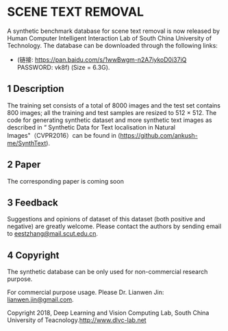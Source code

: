# SCENE TEXT REMOVAL

A synthetic benchmark database for scene text removal is now released by Human Computer Intelligent Interaction Lab of South China University of Technology. The database can be downloaded through the following links:
* (链接: https://pan.baidu.com/s/1wwBwgm-n2A7iykoD0i37iQ PASSWORD: vk8f) (Size = 6.3G).

## 1 Description

The training set consists of a total of 8000 images and the test set contains 800 images; all the training and test samples are resized to 512 × 512. The code for generating synthetic dataset and more synthetic text images as described in “ Synthetic Data for Text localisation in Natural Images"（CVPR2016）can be found in (https://github.com/ankush-me/SynthText).

## 2 Paper

The corresponding paper is coming soon

## 3 Feedback

Suggestions and opinions of dataset of this dataset (both positive and negative) are greatly welcome. Please contact the authors by sending email to eestzhang@mail.scut.edu.cn.
## 4 Copyright

The synthetic database can be only used for non-commercial research purpose. 

For commercial purpose usage. Please  Dr. Lianwen Jin: lianwen.jin@gmail.com.

Copyright 2018, Deep Learning and Vision Computing Lab, South China University of Teacnology.http://www.dlvc-lab.net
